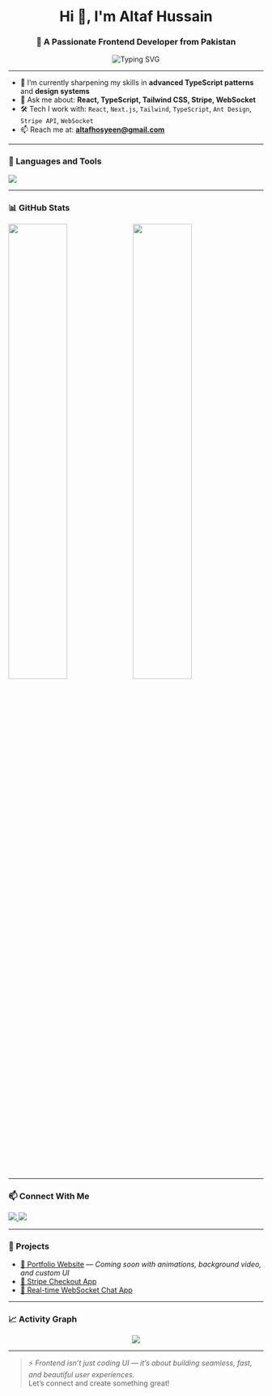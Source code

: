 <h1 align="center">Hi 👋, I'm Altaf Hussain</h1>
<h3 align="center">🚀 A Passionate Frontend Developer from Pakistan</h3>

<p align="center">
  <img src="https://readme-typing-svg.herokuapp.com?font=Fira+Code&weight=500&size=22&pause=1000&center=true&vCenter=true&multiline=true&width=600&lines=React+%7C+TypeScript+%7C+Tailwind+CSS+%7C+WebSocket+%7C+Stripe+Integration" alt="Typing SVG" />
</p>

---

- 🌱 I’m currently sharpening my skills in **advanced TypeScript patterns** and **design systems**  
- 💬 Ask me about: **React, TypeScript, Tailwind CSS, Stripe, WebSocket**
- 🛠️ Tech I work with: `React`, `Next.js`, `Tailwind`, `TypeScript`, `Ant Design`, `Stripe API`, `WebSocket`
- 📫 Reach me at: **altafhosyeen@gmail.com**

---

### 🧰 Languages and Tools
<p>
  <img src="https://skillicons.dev/icons?i=react,ts,js,html,css,tailwind,redux,nextjs,bootstrap,git,github,vscode" />
</p>

---

### 📊 GitHub Stats
<p align="left">
  <img width="48%" src="https://github-readme-stats.vercel.app/api?username=Altafhosyeen&show_icons=true&theme=tokyonight" />
  <img width="48%" src="https://github-readme-streak-stats.herokuapp.com/?user=Altafhosyeen&theme=tokyonight" />
</p>

---

### 📫 Connect With Me
<p>
  <a href="https://dev.to/altafhussain" target="_blank">
    <img src="https://img.shields.io/badge/Dev.to-%2312100E.svg?&style=for-the-badge&logo=dev.to&logoColor=white" />
  </a>
  <a href="mailto:altafhosyeen@gmail.com">
    <img src="https://img.shields.io/badge/Gmail-%23D14836.svg?&style=for-the-badge&logo=gmail&logoColor=white" />
  </a>
</p>

---

### 🚀 Projects
- [🔗 Portfolio Website](#) — _Coming soon with animations, background video, and custom UI_
- [🔗 Stripe Checkout App](#)
- [🔗 Real-time WebSocket Chat App](#)

---

### 📈 Activity Graph
<p align="center">
  <img src="https://github-readme-activity-graph.vercel.app/graph?username=Altafhosyeen&theme=react-dark" />
</p>

---

> ⚡ *Frontend isn’t just coding UI — it’s about building seamless, fast, and beautiful user experiences.*  
> Let’s connect and create something great!

